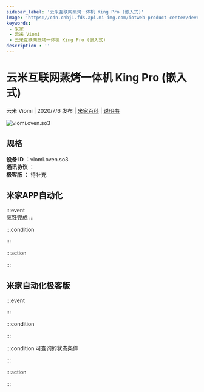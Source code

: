 ```yaml
---
sidebar_label: '云米互联网蒸烤一体机 King Pro (嵌入式)'
image: 'https://cdn.cnbj1.fds.api.mi-img.com/iotweb-product-center/developer_1588658269284JfLKAQsK.png?GalaxyAccessKeyId=AKVGLQWBOVIRQ3XLEW&Expires=9223372036854775807&Signature=mpRk+epifHu7oTcy3J40mD6CtB8='
keywords: 
 - 米家
 - 云米 Viomi
 - 云米互联网蒸烤一体机 King Pro (嵌入式)
description : ''
---
```

# 云米互联网蒸烤一体机 King Pro (嵌入式)

云米 Viomi | 2020/7/6 发布 | [米家百科](https://home.mi.com/webapp/content/baike/product/index.html?model=viomi.oven.so3) | [说明书](https://home.mi.com/views/introduction.html?model=viomi.oven.so3&region=cn)

![viomi.oven.so3](https://cdn.cnbj1.fds.api.mi-img.com/iotweb-product-center/developer_1588658269284JfLKAQsK.png?GalaxyAccessKeyId=AKVGLQWBOVIRQ3XLEW&Expires=9223372036854775807&Signature=mpRk+epifHu7oTcy3J40mD6CtB8=)

## 规格  
> 
**设备 ID** ：viomi.oven.so3  
**通讯协议** ：  
**极客版**  ： 待补充 


## 米家APP自动化  

:::event  
烹饪完成
:::

:::condition  

:::

:::action   

:::

## 米家自动化极客版  

:::event  

:::

:::condition  

:::

:::condition 可查询的状态条件  

:::

:::action  

:::

        
